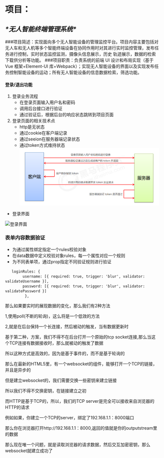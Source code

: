 
# 项目：
## ***\*无人智能终端管理系统\****

###项目简述：实现面向多个无人智能设备的管理监控平台。项目内容主要包括对无人车和无人机等多个智能终端设备在协同作用时对其进行实时监控管理，发布任务进行控制，实时状态监控监测，摄像头信息展示，历史
轨迹展示，数据的检索下载供分析等功能。
###项目职责：负责系统的前端 UI 设计和布局实现（基于 Vue 框架+Element-UI 库+Webpack）；实现无人智能设备的界面以及实现发布任务控制智能设备的运动；所有无人智能设备的信息数据检索，筛选功能。
#### 登录/退出功能
 1. 登录业务流程
    + 在登录页面输入用户名和密码
    + 调用后台接口进行验证
    + 通过验证后，根据后台的响应状态跳转到项目页面
 2. 登录页面的相关技术点
    + http是无状态
    + 通过cookie在客户端记录
    + 通过seeion在服务器端记录状态
    + 通过token方式维持状态
![token原理分析](https://github.com/lemon-0615/vue_shop/blob/master/image/token%E5%8E%9F%E7%90%86%E5%88%86%E6%9E%90.png)   
+ 登录界面

![登录界面](https://note.youdao.com/yws/public/resource/a590917cb48dcdcd15365607a22b2b6c/xmlnote/E73085EAFF034AB884250A2FAF91412C/5831)
### 表单内容数据验证
+ 为<el-form>通过属性绑定指定一个rules校验对象
+ 在data数据中定义校验对象rules，每一个属性对应一个规则
+ 为不同表单项，通过prop指定不同验证规则进行验证
 
```
   loginRules: {
        username: [{ required: true, trigger: 'blur', validator: validateUsername }],
        password: [{ required: true, trigger: 'blur', validator: validatePassword }]
         },
```
 那么如果要实时的展现数据的变化，那么我们有2种方法

1,使用poll(不断的轮询)，这么将是一个低效的方法

2,就是在后台保持一个长连接，然后被动的触发，当有数据更新时


基于第二种，方案，我们不得不在后台打开一个原始的tcp socket连接,那么当这个TCP连接有数据接收时，那么就被动的触发了数据

所以这种方式是高效的，因为是基于事件的，而不是基于轮询的


那么在最新的HTML5里，有一个websocket的组件，能够打开一个TCP的链接，并且是异步的

但是建立websocket的，我们需要交换一些密钥来建立链接

所以我们不得不交换密钥，在链接建立之初


而HTTP是基于TCP的，所以，我们的TCP server是完全可以接收来自浏览器的HTTP的请求

例如如果，你建立一个TCP的server，绑定了192.168.1.1：8000端口

那么你在浏览器打开http://192.168.1.1：8000,返回的值就是你的outputstream里的数据

那么现在唯一个问题，就是读取浏览器的请求数据，然后交互加密密钥，那么websocket就建立成功了
